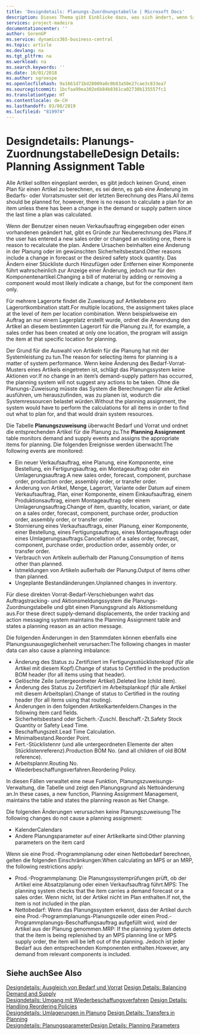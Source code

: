 ```yaml
---
title: 'Designdetails: Planungs-Zuordnungstabelle | Microsoft Docs'
description: Dieses Thema gibt Einblicke dazu, was sich ändert, wenn Sie einen Artikel für die Planung ändern.
services: project-madeira
documentationcenter: ''
author: SorenGP
ms.service: dynamics365-business-central
ms.topic: article
ms.devlang: na
ms.tgt_pltfrm: na
ms.workload: na
ms.search.keywords: ''
ms.date: 10/01/2018
ms.author: sgroespe
ms.openlocfilehash: 9a1661d71bd28009a0c0b83a50e27cae3c833ea7
ms.sourcegitcommit: 1bcfaa99ea302e6b84b8361ca02730b135557fc1
ms.translationtype: HT
ms.contentlocale: de-CH
ms.lasthandoff: 03/08/2019
ms.locfileid: "819974"
---
```

# <a name="design-details-planning-assignment-table"></a><span data-ttu-id="140c4-103">Designdetails: Planungs-Zuordnungstabelle</span><span class="sxs-lookup"><span data-stu-id="140c4-103">Design Details: Planning Assignment Table</span></span>
<span data-ttu-id="140c4-104">Alle Artikel sollten eingeplant werden, es gibt jedoch keinen Grund, einen Plan für einen Artikel zu berechnen, es sei denn, es gab eine Änderung im Bedarfs- oder Vorratsmuster seit der letzten Berechnung des Plans.</span><span class="sxs-lookup"><span data-stu-id="140c4-104">All items should be planned for, however, there is no reason to calculate a plan for an item unless there has been a change in the demand or supply pattern since the last time a plan was calculated.</span></span>  

<span data-ttu-id="140c4-105">Wenn der Benutzer einen neuen Verkaufsauftrag eingegeben oder einen vorhandenen geändert hat, gibt es Gründe zur Neuberechnung des Plans.</span><span class="sxs-lookup"><span data-stu-id="140c4-105">If the user has entered a new sales order or changed an existing one, there is reason to recalculate the plan.</span></span> <span data-ttu-id="140c4-106">Andere Ursachen beinhalten eine Änderung in der Planung oder im gewünschten Sicherheitsbestand.</span><span class="sxs-lookup"><span data-stu-id="140c4-106">Other reasons include a change in forecast or the desired safety stock quantity.</span></span> <span data-ttu-id="140c4-107">Das Ändern einer Stückliste durch Hinzufügen oder Entfernen einer Komponente führt wahrscheinlich zur Anzeige einer Änderung, jedoch nur für den Komponentenartikel.</span><span class="sxs-lookup"><span data-stu-id="140c4-107">Changing a bill of material by adding or removing a component would most likely indicate a change, but for the component item only.</span></span>  

<span data-ttu-id="140c4-108">Für mehrere Lagerorte findet die Zuweisung auf Artikelebene pro Lagerortkombination statt.</span><span class="sxs-lookup"><span data-stu-id="140c4-108">For multiple locations, the assignment takes place at the level of item per location combination.</span></span> <span data-ttu-id="140c4-109">Wenn beispielsweise ein Auftrag an nur einem Lagerplatz erstellt wurde, ordnet die Anwendung den Artikel an diesem bestimmten Lagerort für die Planung zu.</span><span class="sxs-lookup"><span data-stu-id="140c4-109">If, for example, a sales order has been created at only one location, the program will assign the item at that specific location for planning.</span></span>  

<span data-ttu-id="140c4-110">Der Grund für die Auswahl von Artikeln für die Planung hat mit der Systemleistung zu tun.</span><span class="sxs-lookup"><span data-stu-id="140c4-110">The reason for selecting items for planning is a matter of system performance.</span></span> <span data-ttu-id="140c4-111">Wenn keine Änderung des Bedarf-Vorrat-Musters eines Artikels eingetreten ist, schlägt das Planungssystem keine Aktionen vor.</span><span class="sxs-lookup"><span data-stu-id="140c4-111">If no change in an item’s demand-supply pattern has occurred, the planning system will not suggest any actions to be taken.</span></span> <span data-ttu-id="140c4-112">Ohne die Planungs-Zuweisung müsste das System die Berechnungen für alle Artikel ausführen, um herauszufinden, was zu planen ist, wodurch die Systemressourcen belastet würden.</span><span class="sxs-lookup"><span data-stu-id="140c4-112">Without the planning assignment, the system would have to perform the calculations for all items in order to find out what to plan for, and that would drain system resources.</span></span>  

<span data-ttu-id="140c4-113">Die Tabelle **Planungszuweisung** überwacht Bedarf und Vorrat und ordnet die entsprechenden Artikel für die Planung zu.</span><span class="sxs-lookup"><span data-stu-id="140c4-113">The **Planning Assignment** table monitors demand and supply events and assigns the appropriate items for planning.</span></span> <span data-ttu-id="140c4-114">Die folgenden Ereignisse werden überwacht:</span><span class="sxs-lookup"><span data-stu-id="140c4-114">The following events are monitored:</span></span>  

* <span data-ttu-id="140c4-115">Ein neuer Verkaufsauftrag, eine Planung, eine Komponente, eine Bestellung, ein Fertigungsauftrag, ein Montageauftrag oder ein Umlagerungsauftrag.</span><span class="sxs-lookup"><span data-stu-id="140c4-115">A new sales order, forecast, component, purchase order, production order, assembly order, or transfer order.</span></span>  
* <span data-ttu-id="140c4-116">Änderung von Artikel, Menge, Lagerort, Variante oder Datum auf einem Verkaufsauftrag, Plan, einer Komponente, einem Einkaufsauftrag, einem Produktionsauftrag, einem Montageauftrag oder einem Umlagerungsauftrag.</span><span class="sxs-lookup"><span data-stu-id="140c4-116">Change of item, quantity, location, variant, or date on a sales order, forecast, component, purchase order, production order, assembly order, or transfer order.</span></span>  
* <span data-ttu-id="140c4-117">Stornierung eines Verkaufsauftrags, einer Planung, einer Komponente, einer Bestellung, eines Fertigungsauftrags, eines Montageauftrags oder eines Umlagerungsauftrags.</span><span class="sxs-lookup"><span data-stu-id="140c4-117">Cancellation of a sales order, forecast, component, purchase order, production order, assembly order, or transfer order.</span></span>  
* <span data-ttu-id="140c4-118">Verbrauch von Artikeln außerhalb der Planung.</span><span class="sxs-lookup"><span data-stu-id="140c4-118">Consumption of items other than planned.</span></span>  
* <span data-ttu-id="140c4-119">Istmeldungen von Artikeln außerhalb der Planung.</span><span class="sxs-lookup"><span data-stu-id="140c4-119">Output of items other than planned.</span></span>  
* <span data-ttu-id="140c4-120">Ungeplante Bestandänderungen.</span><span class="sxs-lookup"><span data-stu-id="140c4-120">Unplanned changes in inventory.</span></span>  

<span data-ttu-id="140c4-121">Für diese direkten Vorrat-Bedarf-Verschiebungen wahrt das Auftragstracking- und Aktionsmeldungssystem die Planungs-Zuordnungstabelle und gibt einen Planungsgrund als Aktionsmeldung aus.</span><span class="sxs-lookup"><span data-stu-id="140c4-121">For these direct supply-demand displacements, the order tracking and action messaging system maintains the Planning Assignment table and states a planning reason as an action message.</span></span>  

<span data-ttu-id="140c4-122">Die folgenden Änderungen in den Stammdaten können ebenfalls eine Planungsunausgeglichenheit verursachen:</span><span class="sxs-lookup"><span data-stu-id="140c4-122">The following changes in master data can also cause a planning imbalance:</span></span>  

* <span data-ttu-id="140c4-123">Änderung des Status zu Zertifiziert im Fertigungsstücklistenkopf (für alle Artikel mit diesem Kopf).</span><span class="sxs-lookup"><span data-stu-id="140c4-123">Change of status to Certified in the production BOM header (for all items using that header).</span></span>  
* <span data-ttu-id="140c4-124">Gelöschte Zeile (untergeordneter Artikel).</span><span class="sxs-lookup"><span data-stu-id="140c4-124">Deleted line (child item).</span></span>  
* <span data-ttu-id="140c4-125">Änderung des Status zu Zertifiziert im Arbeitsplankopf (für alle Artikel mit diesem Arbeitsplan).</span><span class="sxs-lookup"><span data-stu-id="140c4-125">Change of status to Certified in the routing header (for all items using that routing).</span></span>  
* <span data-ttu-id="140c4-126">Änderungen in den folgenden Artikelkartenfeldern.</span><span class="sxs-lookup"><span data-stu-id="140c4-126">Changes in the following item card fields.</span></span>  
* <span data-ttu-id="140c4-127">Sicherheitsbestand oder Sicherh.-Zuschl. Beschaff.-Zt.</span><span class="sxs-lookup"><span data-stu-id="140c4-127">Safety Stock Quantity or Safety Lead Time.</span></span>  
* <span data-ttu-id="140c4-128">Beschaffungszeit.</span><span class="sxs-lookup"><span data-stu-id="140c4-128">Lead Time Calculation.</span></span>  
* <span data-ttu-id="140c4-129">Minimalbestand.</span><span class="sxs-lookup"><span data-stu-id="140c4-129">Reorder Point.</span></span>  
* <span data-ttu-id="140c4-130">Fert.-Stücklistennr (und alle untergeordneten Elemente der alten Stücklistenreferenz).</span><span class="sxs-lookup"><span data-stu-id="140c4-130">Production BOM No. (and all children of old BOM reference).</span></span>  
* <span data-ttu-id="140c4-131">Arbeitsplannr.</span><span class="sxs-lookup"><span data-stu-id="140c4-131">Routing No.</span></span>  
* <span data-ttu-id="140c4-132">Wiederbeschaffungsverfahren.</span><span class="sxs-lookup"><span data-stu-id="140c4-132">Reordering Policy.</span></span>  

<span data-ttu-id="140c4-133">In diesen Fällen verwaltet eine neue Funktion, Planungszuweisungs-Verwaltung, die Tabelle und zeigt den Planungsgrund als Nettoänderung an.</span><span class="sxs-lookup"><span data-stu-id="140c4-133">In these cases, a new function, Planning Assignment Management, maintains the table and states the planning reason as Net Change.</span></span>  

<span data-ttu-id="140c4-134">Die folgenden Änderungen verursachen keine Planungszuweisung:</span><span class="sxs-lookup"><span data-stu-id="140c4-134">The following changes do not cause a planning assignment:</span></span>  

* <span data-ttu-id="140c4-135">Kalender</span><span class="sxs-lookup"><span data-stu-id="140c4-135">Calendars</span></span>  
* <span data-ttu-id="140c4-136">Andere Planungsparameter auf einer Artikelkarte sind:</span><span class="sxs-lookup"><span data-stu-id="140c4-136">Other planning parameters on the item card</span></span>  

<span data-ttu-id="140c4-137">Wenn sie eine Prod.-Programmplanung oder einen Nettobedarf berechnen, gelten die folgenden Einschränkungen:</span><span class="sxs-lookup"><span data-stu-id="140c4-137">When calculating an MPS or an MRP, the following restrictions apply:</span></span>  

* <span data-ttu-id="140c4-138">Prod.-Programmplanung: Die Planungssystemprüfungen prüft, ob der Artikel eine Absatzplanung oder einen Verkaufsauftrag führt.</span><span class="sxs-lookup"><span data-stu-id="140c4-138">MPS: The planning system checks that the item carries a demand forecast or a sales order.</span></span> <span data-ttu-id="140c4-139">Wenn nicht, ist der Artikel nicht im Plan enthalten.</span><span class="sxs-lookup"><span data-stu-id="140c4-139">If not, the item is not included in the plan.</span></span>  
* <span data-ttu-id="140c4-140">Nettobedarf: Wenn das Planungssystem erkennt, dass der Artikel durch eine Prod.-Programmplanungs-Planungszeile oder einen Prod.-Programmplanungs-Beschaffungsauftrag aufgefüllt wird, wird der Artikel aus der Planung genommen.</span><span class="sxs-lookup"><span data-stu-id="140c4-140">MRP: If the planning system detects that the item is being replenished by an MPS planning line or MPS supply order, the item will be left out of the planning.</span></span> <span data-ttu-id="140c4-141">Jedoch ist jeder Bedarf aus den entsprechenden Komponenten enthalten.</span><span class="sxs-lookup"><span data-stu-id="140c4-141">However, any demand from relevant components is included.</span></span>  

## <a name="see-also"></a><span data-ttu-id="140c4-142">Siehe auch</span><span class="sxs-lookup"><span data-stu-id="140c4-142">See Also</span></span>  
<span data-ttu-id="140c4-143">[Designdetails: Ausgleich von Bedarf und Vorrat](design-details-balancing-demand-and-supply.md) </span><span class="sxs-lookup"><span data-stu-id="140c4-143">[Design Details: Balancing Demand and Supply](design-details-balancing-demand-and-supply.md) </span></span>  
<span data-ttu-id="140c4-144">[Designdetails: Umgang mit Wiederbeschaffungsverfahren](design-details-handling-reordering-policies.md) </span><span class="sxs-lookup"><span data-stu-id="140c4-144">[Design Details: Handling Reordering Policies](design-details-handling-reordering-policies.md) </span></span>  
<span data-ttu-id="140c4-145">[Designdetails: Umlagerungen in Planung](design-details-transfers-in-planning.md) </span><span class="sxs-lookup"><span data-stu-id="140c4-145">[Design Details: Transfers in Planning](design-details-transfers-in-planning.md) </span></span>  
[<span data-ttu-id="140c4-146">Designdetails: Planungsparameter</span><span class="sxs-lookup"><span data-stu-id="140c4-146">Design Details: Planning Parameters</span></span>](design-details-planning-parameters.md)  
